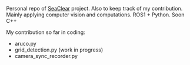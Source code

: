 Personal repo of [SeaClear](https://costinchitic.co/seaclear) project. Also to keep track of my contribution.
Mainly applying computer vision and computations. 
ROS1 + Python. 
Soon C++


My contribution so far in coding:
* aruco.py
* grid_detection.py (work in progress)
* camera_sync_recorder.py